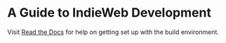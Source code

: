 A Guide to IndieWeb Development
===============================

Visit [Read the Docs](https://docs.readthedocs.io/en/latest/getting_started.html#write-your-docs) for help on getting set up with the build environment.

